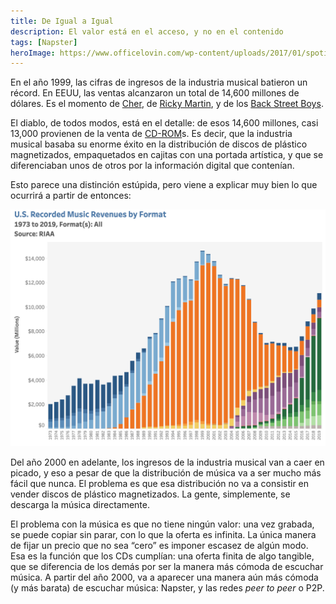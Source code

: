 ```yaml
---
title: De Igual a Igual
description: El valor está en el acceso, y no en el contenido
tags: [Napster]
heroImage: https://www.officelovin.com/wp-content/uploads/2017/01/spotify-london-office-main.jpg
---
```


En el año 1999, las cifras de ingresos de la industria musical batieron un récord. En EEUU, las ventas alcanzaron un total de 14,600 millones de dólares. Es el momento de [Cher](https://www.youtube.com/watch?v=nZXRV4MezEw), de [Ricky Martin](https://www.youtube.com/watch?v=p47fEXGabaY), y de los [Back Street Boys](https://www.youtube.com/watch?v=4fndeDfaWCg).

El diablo, de todos modos, está en el detalle: de esos 14,600 millones, casi 13,000 provienen de la venta de [CD-ROM](https://en.wikipedia.org/wiki/CD-ROM)s. Es decir, que la industria musical basaba su enorme éxito en la distribución de discos de plástico magnetizados, empaquetados en cajitas con una portada artística, y que se diferenciaban unos de otros por la información digital que contenían.

Esto parece una distinción estúpida, pero viene a explicar muy bien lo que ocurrirá a partir de entonces:

![US Recorded Revenue by Format](./de-igual-a-igual-01.png)

Del año 2000 en adelante, los ingresos de la industria musical van a caer en picado, y eso a pesar de que la distribución de música va a ser mucho más fácil que nunca. El problema es que esa distribución no va a consistir en vender discos de plástico magnetizados. La gente, simplemente, se descarga la música directamente.

El problema con la música es que no tiene ningún valor: una vez grabada, se puede copiar sin parar, con lo que la oferta es infinita. La única manera de fijar un precio que no sea “cero” es imponer escasez de algún modo. Esa es la función que los CDs cumplían: una oferta finita de algo tangible, que se diferencia de los demás por ser la manera más cómoda de escuchar música. A partir del año 2000, va a aparecer una manera aún más cómoda (y más barata) de escuchar música: Napster, y las redes _peer to peer_ o P2P.
